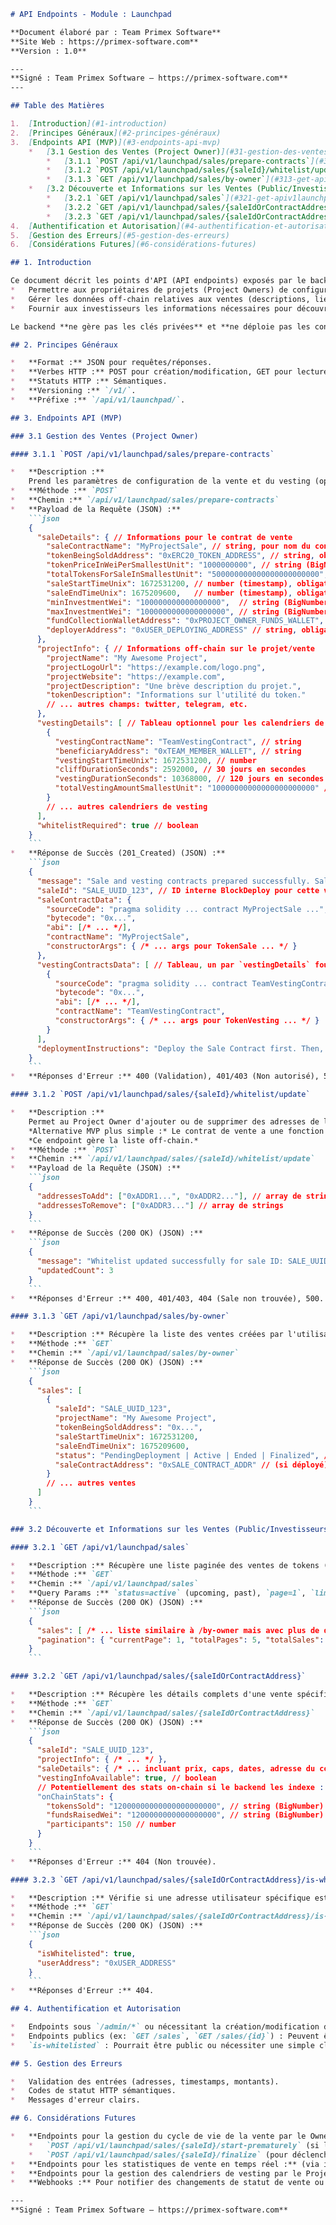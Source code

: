 ```markdown
# API Endpoints - Module : Launchpad

**Document élaboré par : Team Primex Software**
**Site Web : https://primex-software.com**
**Version : 1.0**

---
**Signé : Team Primex Software – https://primex-software.com**
---

## Table des Matières

1.  [Introduction](#1-introduction)
2.  [Principes Généraux](#2-principes-généraux)
3.  [Endpoints API (MVP)](#3-endpoints-api-mvp)
    *   [3.1 Gestion des Ventes (Project Owner)](#31-gestion-des-ventes-project-owner)
        *   [3.1.1 `POST /api/v1/launchpad/sales/prepare-contracts`](#311-post-apiv1launchpadsalesprepare-contracts)
        *   [3.1.2 `POST /api/v1/launchpad/sales/{saleId}/whitelist/update`](#312-post-apiv1launchpadsalessaleidwhitelistupdate)
        *   [3.1.3 `GET /api/v1/launchpad/sales/by-owner`](#313-get-apiv1launchpadsalesby-owner)
    *   [3.2 Découverte et Informations sur les Ventes (Public/Investisseurs)](#32-découverte-et-informations-sur-les-ventes-publicinvestisseurs)
        *   [3.2.1 `GET /api/v1/launchpad/sales`](#321-get-apiv1launchpadsales)
        *   [3.2.2 `GET /api/v1/launchpad/sales/{saleIdOrContractAddress}`](#322-get-apiv1launchpadsalessaleidorcontractaddress)
        *   [3.2.3 `GET /api/v1/launchpad/sales/{saleIdOrContractAddress}/is-whitelisted/{userAddress}`](#323-get-apiv1launchpadsalessaleidorcontractaddressis-whitelisteduseraddress)
4.  [Authentification et Autorisation](#4-authentification-et-autorisation)
5.  [Gestion des Erreurs](#5-gestion-des-erreurs)
6.  [Considérations Futures](#6-considérations-futures)

## 1. Introduction

Ce document décrit les points d'API (API endpoints) exposés par le backend du module Launchpad. Ces API ont pour rôle de :
*   Permettre aux propriétaires de projets (Project Owners) de configurer les détails de leur vente de tokens et de préparer les smart contracts associés (vente, vesting).
*   Gérer les données off-chain relatives aux ventes (descriptions, liens, statut de la whitelist pour le MVP).
*   Fournir aux investisseurs les informations nécessaires pour découvrir et évaluer les ventes.

Le backend **ne gère pas les clés privées** et **ne déploie pas les contrats**. Le déploiement est initié par le frontend et signé par le wallet du Project Owner. Les interactions d'achat sont également directes entre l'investisseur et le smart contract de vente.

## 2. Principes Généraux

*   **Format :** JSON pour requêtes/réponses.
*   **Verbes HTTP :** POST pour création/modification, GET pour lecture.
*   **Statuts HTTP :** Sémantiques.
*   **Versioning :** `/v1/`.
*   **Préfixe :** `/api/v1/launchpad/`.

## 3. Endpoints API (MVP)

### 3.1 Gestion des Ventes (Project Owner)

#### 3.1.1 `POST /api/v1/launchpad/sales/prepare-contracts`

*   **Description :**
    Prend les paramètres de configuration de la vente et du vesting (optionnel) fournis par le Project Owner. Génère le code Solidity des contrats, les compile en bytecode/ABI, et retourne ces informations pour le déploiement via le frontend. Enregistre également les méta-informations de la vente (description, etc.) dans la base de données BlockDeploy.
*   **Méthode :** `POST`
*   **Chemin :** `/api/v1/launchpad/sales/prepare-contracts`
*   **Payload de la Requête (JSON) :**
    ```json
    {
      "saleDetails": { // Informations pour le contrat de vente
        "saleContractName": "MyProjectSale", // string, pour nom du contrat Solidity
        "tokenBeingSoldAddress": "0xERC20_TOKEN_ADDRESS", // string, obligatoire
        "tokenPriceInWeiPerSmallestUnit": "1000000000", // string (BigNumber), prix en WEI pour la plus petite unité du token vendu
        "totalTokensForSaleInSmallestUnit": "500000000000000000000000", // string (BigNumber)
        "saleStartTimeUnix": 1672531200, // number (timestamp), obligatoire
        "saleEndTimeUnix": 1675209600,   // number (timestamp), obligatoire
        "minInvestmentWei": "100000000000000000",  // string (BigNumber) (0.1 ETH)
        "maxInvestmentWei": "1000000000000000000", // string (BigNumber) (1 ETH)
        "fundCollectionWalletAddress": "0xPROJECT_OWNER_FUNDS_WALLET", // string, obligatoire
        "deployerAddress": "0xUSER_DEPLOYING_ADDRESS" // string, obligatoire
      },
      "projectInfo": { // Informations off-chain sur le projet/vente
        "projectName": "My Awesome Project",
        "projectLogoUrl": "https://example.com/logo.png",
        "projectWebsite": "https://example.com",
        "projectDescription": "Une brève description du projet.",
        "tokenDescription": "Informations sur l'utilité du token."
        // ... autres champs: twitter, telegram, etc.
      },
      "vestingDetails": [ // Tableau optionnel pour les calendriers de vesting
        {
          "vestingContractName": "TeamVestingContract", // string
          "beneficiaryAddress": "0xTEAM_MEMBER_WALLET", // string
          "vestingStartTimeUnix": 1672531200, // number
          "cliffDurationSeconds": 2592000, // 30 jours en secondes
          "vestingDurationSeconds": 10368000, // 120 jours en secondes après cliff
          "totalVestingAmountSmallestUnit": "10000000000000000000000" // string (BigNumber)
        }
        // ... autres calendriers de vesting
      ],
      "whitelistRequired": true // boolean
    }
    ```
*   **Réponse de Succès (201_Created) (JSON) :**
    ```json
    {
      "message": "Sale and vesting contracts prepared successfully. Sale created with ID: SALE_UUID_123",
      "saleId": "SALE_UUID_123", // ID interne BlockDeploy pour cette vente
      "saleContractData": {
        "sourceCode": "pragma solidity ... contract MyProjectSale ...",
        "bytecode": "0x...",
        "abi": [/* ... */],
        "contractName": "MyProjectSale",
        "constructorArgs": { /* ... args pour TokenSale ... */ }
      },
      "vestingContractsData": [ // Tableau, un par `vestingDetails` fourni
        {
          "sourceCode": "pragma solidity ... contract TeamVestingContract ...",
          "bytecode": "0x...",
          "abi": [/* ... */],
          "contractName": "TeamVestingContract",
          "constructorArgs": { /* ... args pour TokenVesting ... */ }
        }
      ],
      "deploymentInstructions": "Deploy the Sale Contract first. Then, if applicable, deploy Vesting Contracts and fund them with tokens."
    }
    ```
*   **Réponses d'Erreur :** 400 (Validation), 401/403 (Non autorisé), 500 (Serveur).

#### 3.1.2 `POST /api/v1/launchpad/sales/{saleId}/whitelist/update`

*   **Description :**
    Permet au Project Owner d'ajouter ou de supprimer des adresses de la whitelist pour une vente spécifique. Pour le MVP, cela met à jour une simple liste en base de données. Le contrat de vente lira cette information (via un oracle ou une fonction signée par le backend - design à affiner pour la vérification on-chain par le smart contract).
    *Alternative MVP plus simple :* Le contrat de vente a une fonction `updateWhitelistBatch` appelable uniquement par son owner. Le backend n'intervient pas directement avec le contrat pour ça, il ne fait que stocker la liste pour info.
    *Ce endpoint gère la liste off-chain.*
*   **Méthode :** `POST`
*   **Chemin :** `/api/v1/launchpad/sales/{saleId}/whitelist/update`
*   **Payload de la Requête (JSON) :**
    ```json
    {
      "addressesToAdd": ["0xADDR1...", "0xADDR2..."], // array de strings
      "addressesToRemove": ["0xADDR3..."] // array de strings
    }
    ```
*   **Réponse de Succès (200 OK) (JSON) :**
    ```json
    {
      "message": "Whitelist updated successfully for sale ID: SALE_UUID_123",
      "updatedCount": 3
    }
    ```
*   **Réponses d'Erreur :** 400, 401/403, 404 (Sale non trouvée), 500.

#### 3.1.3 `GET /api/v1/launchpad/sales/by-owner`

*   **Description :** Récupère la liste des ventes créées par l'utilisateur authentifié (Project Owner).
*   **Méthode :** `GET`
*   **Chemin :** `/api/v1/launchpad/sales/by-owner`
*   **Réponse de Succès (200 OK) (JSON) :**
    ```json
    {
      "sales": [
        {
          "saleId": "SALE_UUID_123",
          "projectName": "My Awesome Project",
          "tokenBeingSoldAddress": "0x...",
          "saleStartTimeUnix": 1672531200,
          "saleEndTimeUnix": 1675209600,
          "status": "PendingDeployment | Active | Ended | Finalized", // Statut géré par le backend
          "saleContractAddress": "0xSALE_CONTRACT_ADDR" // (si déployé)
        }
        // ... autres ventes
      ]
    }
    ```

### 3.2 Découverte et Informations sur les Ventes (Public/Investisseurs)

#### 3.2.1 `GET /api/v1/launchpad/sales`

*   **Description :** Récupère une liste paginée des ventes de tokens (actives, futures, passées).
*   **Méthode :** `GET`
*   **Chemin :** `/api/v1/launchpad/sales`
*   **Query Params :** `status=active` (upcoming, past), `page=1`, `limit=10`, `sortBy=startTime`
*   **Réponse de Succès (200 OK) (JSON) :**
    ```json
    {
      "sales": [ /* ... liste similaire à /by-owner mais avec plus de détails publics ... */ ],
      "pagination": { "currentPage": 1, "totalPages": 5, "totalSales": 50 }
    }
    ```

#### 3.2.2 `GET /api/v1/launchpad/sales/{saleIdOrContractAddress}`

*   **Description :** Récupère les détails complets d'une vente spécifique en utilisant son ID interne BlockDeploy ou son adresse de contrat.
*   **Méthode :** `GET`
*   **Chemin :** `/api/v1/launchpad/sales/{saleIdOrContractAddress}`
*   **Réponse de Succès (200 OK) (JSON) :**
    ```json
    {
      "saleId": "SALE_UUID_123",
      "projectInfo": { /* ... */ },
      "saleDetails": { /* ... incluant prix, caps, dates, adresse du contrat de vente ... */ },
      "vestingInfoAvailable": true, // boolean
      // Potentiellement des stats on-chain si le backend les indexe :
      "onChainStats": {
        "tokensSold": "12000000000000000000000", // string (BigNumber)
        "fundsRaisedWei": "1200000000000000000", // string (BigNumber)
        "participants": 150 // number
      }
    }
    ```
*   **Réponses d'Erreur :** 404 (Non trouvée).

#### 3.2.3 `GET /api/v1/launchpad/sales/{saleIdOrContractAddress}/is-whitelisted/{userAddress}`

*   **Description :** Vérifie si une adresse utilisateur spécifique est whitelistée pour une vente donnée (basé sur la liste off-chain gérée par le backend pour le MVP).
*   **Méthode :** `GET`
*   **Chemin :** `/api/v1/launchpad/sales/{saleIdOrContractAddress}/is-whitelisted/{userAddress}`
*   **Réponse de Succès (200 OK) (JSON) :**
    ```json
    {
      "isWhitelisted": true,
      "userAddress": "0xUSER_ADDRESS"
    }
    ```
*   **Réponses d'Erreur :** 404.

## 4. Authentification et Autorisation

*   Endpoints sous `/admin/*` ou nécessitant la création/modification de données de vente (ex: `prepare-contracts`, `whitelist/update`, `by-owner`) : Requiert une authentification du Project Owner (ex: JWT de session BlockDeploy). L'autorisation vérifie que l'utilisateur est bien le propriétaire de la vente qu'il tente de modifier.
*   Endpoints publics (ex: `GET /sales`, `GET /sales/{id}`) : Peuvent être ouverts ou nécessiter une clé API BlockDeploy de base pour un accès général.
*   `is-whitelisted` : Pourrait être public ou nécessiter une simple clé API pour éviter les abus.

## 5. Gestion des Erreurs

*   Validation des entrées (adresses, timestamps, montants).
*   Codes de statut HTTP sémantiques.
*   Messages d'erreur clairs.

## 6. Considérations Futures

*   **Endpoints pour la gestion du cycle de vie de la vente par le Owner :**
    *   `POST /api/v1/launchpad/sales/{saleId}/start-prematurely` (si les conditions sont remplies)
    *   `POST /api/v1/launchpad/sales/{saleId}/finalize` (pour déclencher des actions post-vente si nécessaire côté backend)
*   **Endpoints pour les statistiques de vente en temps réel :** (via indexation d'événements blockchain).
*   **Endpoints pour la gestion des calendriers de vesting par le Project Owner :** (ex: voir les tokens réclamés).
*   **Webhooks :** Pour notifier des changements de statut de vente ou des participations importantes.

---
**Signé : Team Primex Software – https://primex-software.com**
```
